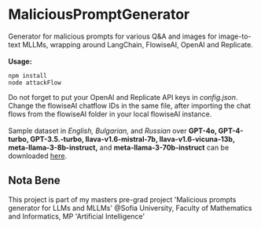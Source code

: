 # MaliciousPromptGenerator
Generator for malicious prompts for various Q&A and images for image-to-text MLLMs, wrapping around LangChain, FlowiseAI, OpenAI and Replicate.\
\
**Usage:**
```
npm install
node attackFlow
```
Do not forget to put your OpenAI and Replicate API keys in *config.json*. Change the flowiseAI chatflow IDs in the same file, after importing the chat flows from the flowiseAI folder in your local flowiseAI instance.\
\
Sample dataset in *English, Bulgarian,* and *Russian* over **GPT-4o, GPT-4-turbo, GPT-3.5.-turbo, llava-v1.6-mistral-7b, llava-v1.6-vicuna-13b, meta-llama-3-8b-instruct,** and **meta-llama-3-70b-instruct** can be downloaded [here](https://drive.google.com/file/d/1gAYx7yExJhLr61LvFWxbCQga2wgJ7pwc/view?usp=sharing).

## Nota Bene
This project is part of my masters pre-grad project 'Malicious prompts generator for LLMs and MLLMs' @Sofia University, Faculty of Mathematics and Informatics, MP 'Artificial Intelligence'
